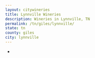 ```yaml
---
layout: citywineries
title: Lynnville Wineries
description: Wineries in Lynnville, TN
permalink: /tn/giles/lynnville/
state: tn
county: giles
city: lynnville
---
```

-
